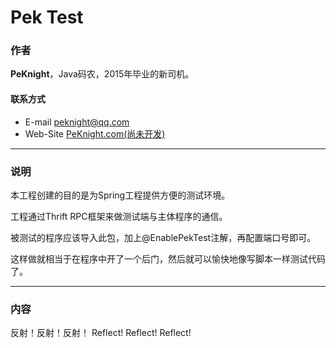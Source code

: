 # Pek Test

### 作者

**PeKnight**，Java码农，2015年毕业的新司机。

#### 联系方式

* E-mail peknight@qq.com
* Web-Site [PeKnight.com(尚未开发)](http://www.peknight.com/)

***

### 说明

本工程创建的目的是为Spring工程提供方便的测试环境。

工程通过Thrift RPC框架来做测试端与主体程序的通信。

被测试的程序应该导入此包，加上@EnablePekTest注解，再配置端口号即可。

这样做就相当于在程序中开了一个后门，然后就可以愉快地像写脚本一样测试代码了。

***

### 内容

反射！反射！反射！
Reflect! Reflect! Reflect!
